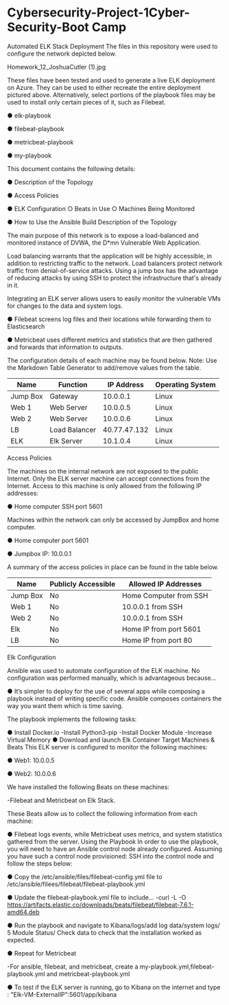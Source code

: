 # Cybersecurity-Project-1Cyber-Security-Boot Camp
Automated ELK Stack Deployment
The files in this repository were used to configure the network depicted below. 

Homework_12_JoshuaCutler (1).jpg

These files have been tested and used to generate a live ELK deployment on Azure. They can be used to either recreate the entire deployment pictured above. Alternatively, select portions of the playbook files may be used to install only certain pieces of it, such as Filebeat.

●	elk-playbook

●	filebeat-playbook

●	metricbeat-playbook

●	my-playbook

This document contains the following details:

●	Description of the Topology

●	Access Policies

●	ELK Configuration
○	Beats in Use
○	Machines Being Monitored

●	How to Use the Ansible Build
Description of the Topology

The main purpose of this network is to expose a load-balanced and monitored instance of DVWA, the D*mn Vulnerable Web Application.

Load balancing warrants that the application will be highly accessible, in addition to restricting traffic to the network. Load balancers protect network traffic from denial-of-service attacks. Using a jump box has the advantage of reducing attacks by using SSH to protect the infrastructure that's already in it.

Integrating an ELK server allows users to easily monitor the vulnerable VMs for changes to the data and system logs.

●	Filebeat screens log files and their locations while forwarding them to Elasticsearch

●	Metricbeat uses different metrics and statistics that are then gathered and forwards that information to outputs.

The configuration details of each machine may be found below. Note: Use the Markdown Table Generator to add/remove values from the table.

| Name     | Function | IP Address | Operating System |
|----------|----------|------------|------------------|
| Jump Box | Gateway        | 10.0.0.1   | Linux            |
| Web 1       | Web Server   | 10.0.0.5   | Linux            |
| Web 2       | Web Server   | 10.0.0.6   | Linux            |
| LB             | Load Balancer |  40.77.47.132 | Linux   |
| ELK          | Elk Server      | 10.1.0.4   | Linux            |

Access Policies

The machines on the internal network are not exposed to the public Internet. Only the ELK server machine can accept connections from the Internet. Access to this machine is only allowed from the following IP addresses:

●	Home computer SSH port 5601

Machines within the network can only be accessed by JumpBox and home computer.

●	Home computer port 5601

●	Jumpbox IP: 10.0.0.1

A summary of the access policies in place can be found in the table below.

| Name     | Publicly Accessible | Allowed IP Addresses |
|----------|---------------------|----------------------|
| Jump Box | No              | Home Computer from SSH    |
| Web 1       | No              | 10.0.0.1 from SSH                 |
| Web 2       | No              | 10.0.0.1 from SSH                 |
| Elk            | No              | Home IP from port 5601         |
| LB             |No               | Home IP from port 80            | 

Elk Configuration

Ansible was used to automate configuration of the ELK machine. No configuration was performed manually, which is advantageous because…

●	It’s simpler to deploy for the use of several apps while composing a playbook instead of writing specific code. Ansible composes containers the way you want them which is time saving.

The playbook implements the following tasks:

●	Install Docker.io -Install Python3-pip -Install Docker Module -Increase Virtual Memory 
●	Download and launch Elk Container
Target Machines & Beats
This ELK server is configured to monitor the following machines:

●	Web1: 10.0.0.5

●	Web2: 10.0.0.6

We have installed the following Beats on these machines:
       
-Filebeat and Metricbeat on Elk Stack.

These Beats allow us to collect the following information from each machine:

●	Filebeat logs events, while Metricbeat uses metrics, and system statistics gathered from the server.
Using the Playbook
In order to use the playbook, you will need to have an Ansible control node already configured. Assuming you have such a control node provisioned:
SSH into the control node and follow the steps below:

●	Copy the /etc/ansible/files/filebeat-config.yml 
file to /etc/ansible/filees/filebeat/filebeat-playbook.yml

●	Update the filebeat-playbook.yml file to include... -curl -L -O https://artifacts.elastic.co/downloads/beats/filebeat/filebeat-7.6.1-amd64.deb

●	Run the playbook and navigate to Kibana/logs/add log data/system logs/ 5 Module Status/ Check data to check that the installation worked as expected.

●	Repeat for Metricbeat

-For ansible, filebeat, and metricbeat, create a 
my-playbook.yml,filebeat-playbook.yml and metricbeat-playbook.yml

●	To test if the ELK server is running, go to Kibana on the internet and type : "Elk-VM-ExternalIP":5601/app/kibana


